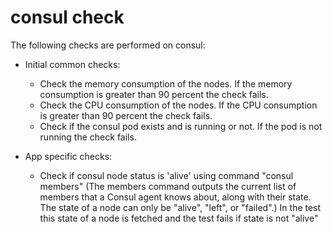 # consul check

The following checks are performed on consul:

- Initial common checks:
    - Check the memory consumption of the nodes. If the memory consumption is greater than 90 percent the check fails.
    - Check the CPU consumption of the nodes. If the CPU consumption is greater than 90 percent the check fails.
    - Check if the consul pod exists and is running or not. If the pod is not running the check fails.

- App specific checks:
    - Check if consul node status is 'alive' using command "consul members" (The members command outputs the current list of members that a Consul agent knows about, along with their state. The state of a node can only be "alive", "left", or "failed".)
    In the test this state of a node is fetched  and the test fails if state is not "alive"